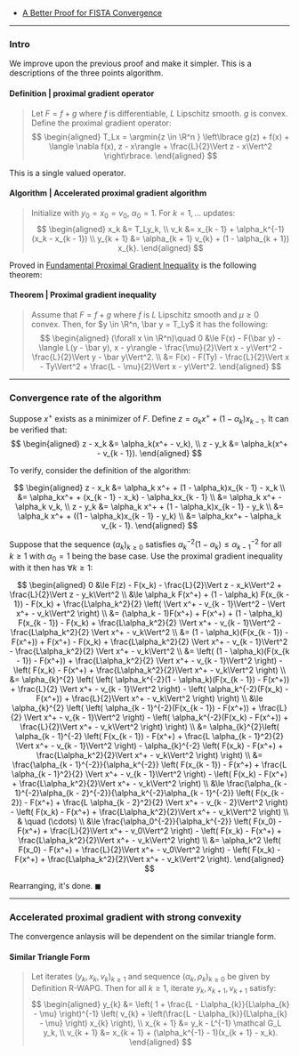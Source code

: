 - [A Better Proof for FISTA Convergence](../AMATH%20516%20Numerical%20Optimizations/Proximal%20Methods/A%20Better%20Proof%20for%20FISTA%20Convergence.md)

---
### **Intro**

We improve upon the previous proof and make it simpler. 
This is a descriptions of the three points algorithm. 
#### **Definition | proximal gradient operator**
> Let $F = f + g$ where $f$ is differentiable, $L$ Lipschitz smooth. 
> $g$ is convex. 
> Define the proximal gradient operator: 
> $$
> \begin{aligned}
>     T_Lx = \argmin{z \in \R^n }
>     \left\lbrace 
>         g(z) + f(x) + \langle \nabla f(x), z - x\rangle + \frac{L}{2}\Vert z - x\Vert^2
>     \right\rbrace. 
> \end{aligned}
> $$

This is a single valued operator. 

#### **Algorithm | Accelerated proximal gradient algorithm**
> Initialize with $y_0 = x_0 = v_0$, $\alpha_0 = 1$.
> For $k = 1, \ldots$ updates: 
> $$
> \begin{aligned}
>     x_k &= T_Ly_k, 
>     \\
>     v_k &= x_{k - 1} + \alpha_k^{-1}(x_k - x_{k - 1})
>     \\
>     y_{k + 1} &= \alpha_{k + 1} v_{k} + (1 - \alpha_{k + 1}) x_{k}. 
> \end{aligned}
> $$

Proved in [Fundamental Proximal Gradient Inequality](../AMATH%20516%20Numerical%20Optimizations/Proximal%20Methods/Fundamental%20Proximal%20Gradient%20Inequality.md) is the following theorem: 

#### **Theorem | Proximal gradient inequality**
> Assume that $F = f + g$ where $f$ is $L$ Lipschitz smooth and $\mu \ge 0$ convex. 
> Then, for $y \in \R^n, \bar y = T_Ly$ it has the following: 
> $$
> \begin{aligned}
>     (\forall x \in \R^n)\quad 
>     0 &\le 
>     F(x) - F(\bar y) - \langle L(y - \bar y), x - y\rangle
>     - \frac{\mu}{2}\Vert x - y\Vert^2
>     - \frac{L}{2}\Vert y - \bar y\Vert^2. 
>     \\
>     &= F(x) - F(Ty) - \frac{L}{2}\Vert x - Ty\Vert^2  + \frac{L - \mu}{2}\Vert x - y\Vert^2. 
> \end{aligned}
> $$

---
### **Convergence rate of the algorithm**

Suppose $x^+$ exists as a minimizer of $F$. 
Define $z = \alpha_k x^+ + (1 - \alpha_k)x_{k - 1}$. 
It can be verified that: 
$$
\begin{aligned}
    z - x_k &= \alpha_k(x^+ - v_k),
    \\
    z - y_k &= \alpha_k(x^+ - v_{k - 1}). 
\end{aligned}
$$

To verify, consider the definition of the algorithm: 

$$
\begin{aligned}
    z - x_k &= 
    \alpha_k x^+ + (1 - \alpha_k)x_{k - 1} - x_k
    \\
    &= \alpha_kx^+ + (x_{k - 1} - x_k) - \alpha_kx_{k - 1}
    \\
    &= \alpha_k x^+ - \alpha_k v_k, 
    \\
    z - y_k &= 
    \alpha_k x^+ + (1 - \alpha_k)x_{k - 1} - y_k
    \\
    &= \alpha_k x^+ + ((1 - \alpha_k)x_{k - 1} - y_k)
    \\
    &= \alpha_kx^+ - \alpha_k v_{k - 1}. 
\end{aligned}
$$

Suppose that the sequence $(\alpha_k)_{k\ge 0}$ satisfies $\alpha_k^{-2}(1 - \alpha_k) \le \alpha_{k - 1}^{-2}$ for all $k \ge 1$ with $\alpha_0 = 1$ being the base case. 
Use the proximal gradient inequality with  it then has $\forall k \ge 1$: 

$$
\begin{aligned}
    0 
    &\le F(z) 
    - F(x_k) - \frac{L}{2}\Vert z - x_k\Vert^2 + 
    \frac{L}{2}\Vert z - y_k\Vert^2
    \\
    &\le 
    \alpha_k F(x^+) + (1 - \alpha_k) F(x_{k - 1}) - F(x_k)
    + \frac{L\alpha_k^2}{2}
    \left(
        \Vert x^+ - v_{k - 1}\Vert^2 - \Vert x^+ - v_k\Vert^2
    \right)
    \\
    &= 
    (\alpha_k - 1)F(x^+) + F(x^+) + (1 - \alpha_k) F(x_{k - 1}) - F(x_k)
    + \frac{L\alpha_k^2}{2} \Vert x^+ - v_{k - 1}\Vert^2 
    - \frac{L\alpha_k^2}{2} \Vert x^+ - v_k\Vert^2 
    \\
    &= 
    (1 - \alpha_k)(F(x_{k - 1}) - F(x^+))
    + F(x^+) - F(x_k)
    + \frac{L\alpha_k^2}{2} \Vert x^+ - v_{k - 1}\Vert^2 
    - \frac{L\alpha_k^2}{2} \Vert x^+ - v_k\Vert^2 
    \\
    &= 
    \left(
        (1 - \alpha_k)(F(x_{k - 1}) - F(x^+))
        + \frac{L\alpha_k^2}{2} \Vert x^+ - v_{k - 1}\Vert^2 
    \right)
    -
    \left(
        F(x_k) - F(x^+) + 
        \frac{L\alpha_k^2}{2}\Vert x^+ - v_k\Vert^2
    \right)
    \\
    &= 
    \alpha_{k}^{2}
        \left(
        \left(
            \alpha_k^{-2}(1 - \alpha_k)(F(x_{k - 1}) - F(x^+))
            + \frac{L}{2} \Vert x^+ - v_{k - 1}\Vert^2 
        \right)
        -
        \left(
            \alpha_k^{-2}(F(x_k) - F(x^+)) + 
            \frac{L}{2}\Vert x^+ - v_k\Vert^2
        \right)
    \right)
    \\
    &\le 
    \alpha_{k}^{2}
        \left(
        \left(
            \alpha_{k - 1}^{-2}(F(x_{k - 1}) - F(x^+))
            + \frac{L}{2} \Vert x^+ - v_{k - 1}\Vert^2 
        \right)
        -
        \left(
            \alpha_k^{-2}(F(x_k) - F(x^+)) + 
            \frac{L}{2}\Vert x^+ - v_k\Vert^2
        \right)
    \right)
    \\
    &=
    \alpha_{k}^{2}\left(
        \alpha_{k - 1}^{-2}
        \left(
            F(x_{k - 1}) - F(x^+)
            + \frac{L \alpha_{k - 1}^2}{2} \Vert x^+ - v_{k - 1}\Vert^2 
        \right)
        -
        \alpha_{k}^{-2}
        \left(
            F(x_k) - F(x^+) + 
            \frac{L\alpha_k^2}{2}\Vert x^+ - v_k\Vert^2
        \right)
    \right)
    \\
    &= 
    \frac{\alpha_{k - 1}^{-2}}{\alpha_k^{-2}}
    \left(
        F(x_{k - 1}) - F(x^+)
        + \frac{L \alpha_{k - 1}^2}{2} \Vert x^+ - v_{k - 1}\Vert^2 
    \right)
    -
    \left(
        F(x_k) - F(x^+) + 
        \frac{L\alpha_k^2}{2}\Vert x^+ - v_k\Vert^2
    \right)
    \\
    &\le \frac{\alpha_{k - 1}^{-2}\alpha_{k - 2}^{-2}}{\alpha_k^{-2}\alpha_{k - 1}^{-2}}
    \left(
        F(x_{k - 2}) - F(x^+)
        + \frac{L \alpha_{k - 2}^2}{2} \Vert x^+ - v_{k - 2}\Vert^2 
    \right)
    -
    \left(
        F(x_k) - F(x^+) + 
        \frac{L\alpha_k^2}{2}\Vert x^+ - v_k\Vert^2
    \right)
    \\
    & \quad (\cdots)
    \\
    &\le \frac{\alpha_0^{-2}}{\alpha_k^{-2}}
    \left(
        F(x_0) - F(x^+) + 
        \frac{L}{2}\Vert x^+ - v_0\Vert^2
    \right) - 
    \left(
        F(x_k) - F(x^+) + 
        \frac{L\alpha_k^2}{2}\Vert x^+ - v_k\Vert^2
    \right)
    \\
    &= \alpha_k^2
    \left(
        F(x_0) - F(x^+) + 
        \frac{L}{2}\Vert x^+ - v_0\Vert^2
    \right) - 
    \left(
        F(x_k) - F(x^+) + 
        \frac{L\alpha_k^2}{2}\Vert x^+ - v_k\Vert^2
    \right). 
\end{aligned}
$$

Rearranging, it's done. $\blacksquare$


---
### **Accelerated proximal gradient with strong convexity**

The convergence anlaysis will be dependent on the similar triangle form. 

#### **Similar Triangle Form**
> Let iterates $(y_k, x_{k}, v_{k})_{k \ge 1}$ and sequence $(\alpha_k, \rho_k)_{k \ge 0}$ be given by Definition R-WAPG. 
> Then for all $k \ge 1$, iterate $y_k, x_{k + 1}, v_{k + 1}$
> satisfy: 
> $$
> \begin{aligned}
>     y_{k} &= 
>     \left(
>         1 + \frac{L - L\alpha_{k}}{L\alpha_{k} - \mu}
>     \right)^{-1}
>     \left(
>         v_{k} + 
>         \left(\frac{L - L\alpha_{k}}{L\alpha_{k} - \mu} \right) x_{k}
>     \right), 
>     \\
>     x_{k + 1} &= 
>     y_k - L^{-1} \mathcal G_L y_k, 
>     \\
>     v_{k + 1} &= x_{k + 1} + (\alpha_k^{-1} - 1)(x_{k + 1} - x_k). 
> \end{aligned}
> $$



